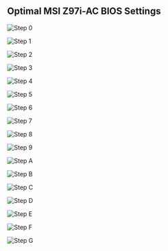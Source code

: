 ## Optimal MSI Z97i-AC BIOS Settings

![Step 0](00.%20Access%20BIOS%20Settings%20%5BDEL%5D.png)

![Step 1](01.%20Restore%20(Optimized)%20Defaults.png)

![Step 2](02.%20Confirm%20Loading%20Optimized%20Defaults.png)

![Step 3](03.%20Select%20Default%20IDG%20And%20Share%20Memory.png)

![Step 4](04.%20Confirm%20HPET-LAN-AHCI%20Modes.png)

![Step 5](05.%20Set%20Optional%20Power%20Management%20EuP%202013.png)

![Step 6](06.%20Disable%20Serial%20Port%20Configuration.png)

![Step 7](07.%20Disable%20EHCI%20Hand-Off%20(Optionally%20Legacy).png)

![Step 8](08.%20Confirm%20Disabled%20Fast-Secure%20Boot.png)

![Step 9](09.%20Disable%20Full-Screen%20Logo%20Display.png)

![Step A](10.%20Select%20UEFI%20Only%20Boot%20Mode.png)

![Step B](11.%20Set%20Boot%20Drive%20Order%20Priorities.png)

![Step C](12.%20Enable%20Enhanced%20Turbo%20Mode.png)

![Step D](13.%20Enable%20Extreme%20Memory%20Profile.png)

![Step E](14.%20Disable%20CPU%20VT-D%20Feature.png)

![Step F](15.%20Enable%20CPU%20C-State%20Feature.png)

![Step G](16.%20Disable%20CPU%20CFG%20Lock%20Feature.png)
